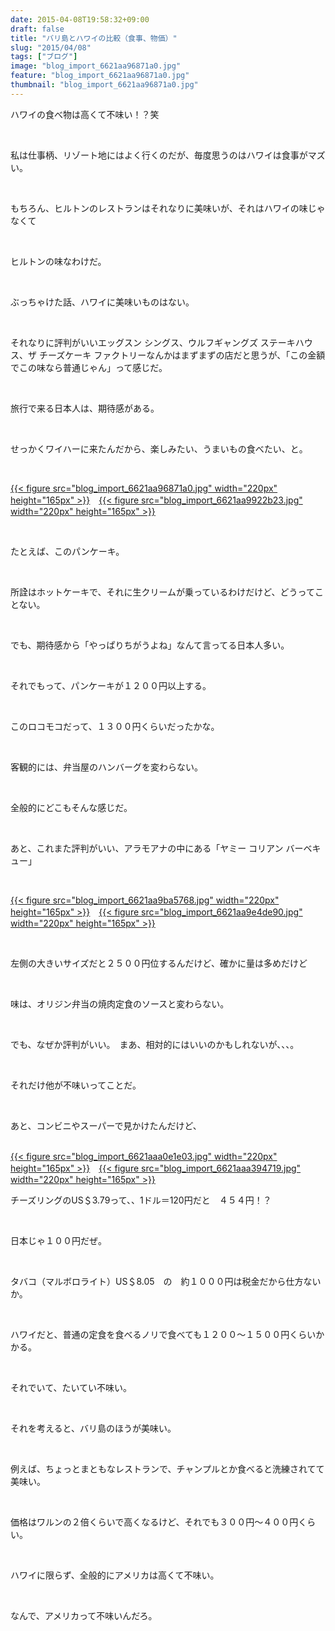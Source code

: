 ```yaml
---
date: 2015-04-08T19:58:32+09:00
draft: false
title: "バリ島とハワイの比較（食事、物価）"
slug: "2015/04/08"
tags: ["ブログ"]
image: "blog_import_6621aa96871a0.jpg"
feature: "blog_import_6621aa96871a0.jpg"
thumbnail: "blog_import_6621aa96871a0.jpg"
---
```

<p>ハワイの食べ物は高くて不味い！？笑</p><br/><p>私は仕事柄、リゾート地にはよく行くのだが、毎度思うのはハワイは食事がマズい。</p><br/><p>もちろん、ヒルトンのレストランはそれなりに美味いが、それはハワイの味じゃなくて</p><br/><p>ヒルトンの味なわけだ。</p><br/><p>ぶっちゃけた話、ハワイに美味いものはない。</p><br/><p>それなりに評判がいいエッグスン シングス、ウルフギャングズ ステーキハウス、ザ チーズケーキ ファクトリーなんかはまずまずの店だと思うが、「この金額でこの味なら普通じゃん」って感じだ。</p><br/><p>旅行で来る日本人は、期待感がある。</p><br/><p>せっかくワイハーに来たんだから、楽しみたい、うまいもの食べたい、と。</p><br/><p><a href="blog_import_6621aa97bf806.jpg">{{< figure src="blog_import_6621aa96871a0.jpg" width="220px" height="165px" >}}</a>　<a href="blog_import_6621aa9a618ed.jpg">{{< figure src="blog_import_6621aa9922b23.jpg" width="220px" height="165px" >}}</a></p><br/><p>たとえば、このパンケーキ。</p><br/><p>所詮はホットケーキで、それに生クリームが乗っているわけだけど、どうってことない。</p><br/><p>でも、期待感から「やっぱりちがうよね」なんて言ってる日本人多い。</p><br/><p>それでもって、パンケーキが１２００円以上する。</p><br/><p>このロコモコだって、１３００円くらいだったかな。　</p><br/><p>客観的には、弁当屋のハンバーグを変わらない。</p><br/><p>全般的にどこもそんな感じだ。</p><br/><p>あと、これまた評判がいい、アラモアナの中にある「ヤミー コリアン バーベキュー」</p><br/><p><a href="blog_import_6621aa9cd8c5b.jpg">{{< figure src="blog_import_6621aa9ba5768.jpg" width="220px" height="165px" >}}</a>　<a href="blog_import_6621aa9f841bb.jpg">{{< figure src="blog_import_6621aa9e4de90.jpg" width="220px" height="165px" >}}</a></p><br/><p>左側の大きいサイズだと２５００円位するんだけど、確かに量は多めだけど</p><br/><p>味は、オリジン弁当の焼肉定食のソースと変わらない。</p><br/><p>でも、なぜか評判がいい。　まあ、相対的にはいいのかもしれないが、、、。</p><br/><p>それだけ他が不味いってことだ。</p><br/><p>あと、コンビニやスーパーで見かけたんだけど、</p><p><br/><a href="blog_import_6621aaa23e4d9.jpg">{{< figure src="blog_import_6621aaa0e1e03.jpg" width="220px" height="165px" >}}</a>　<a href="blog_import_6621aaa4ced0e.jpg">{{< figure src="blog_import_6621aaa394719.jpg" width="220px" height="165px" >}}</a><br/></p><p>チーズリングのUS＄3.79って、、1ドル＝120円だと　４５４円！？</p><br/><p>日本じゃ１００円だぜ。</p><br/><p>タバコ（マルボロライト）US＄8.05　の　約１０００円は税金だから仕方ないか。</p><br/><p>ハワイだと、普通の定食を食べるノリで食べても１２００～１５００円くらいかかる。</p><br/><p>それでいて、たいてい不味い。</p><br/><p>それを考えると、バリ島のほうが美味い。</p><br/><p>例えば、ちょっとまともなレストランで、チャンプルとか食べると洗練されてて美味い。</p><br/><p>価格はワルンの２倍くらいで高くなるけど、それでも３００円～４００円くらい。</p><br/><p>ハワイに限らず、全般的にアメリカは高くて不味い。</p><br/><p>なんで、アメリカって不味いんだろ。</p><br/><br/><br/><br/><br/><br/>

